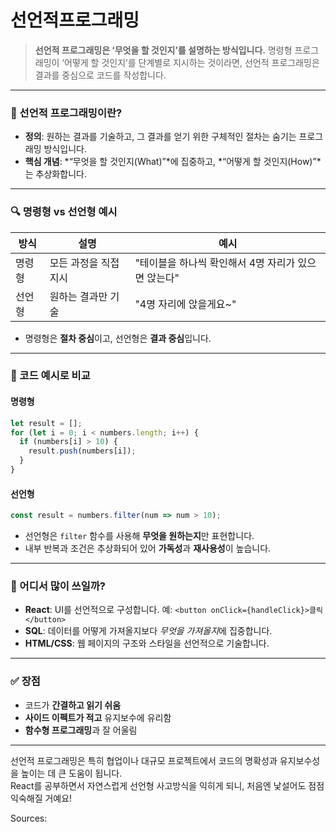 # 선언적프로그래밍
> **선언적 프로그래밍은 ‘무엇을 할 것인지’를 설명하는 방식입니다.**
> 명령형 프로그래밍이 ‘어떻게 할 것인지’를 단계별로 지시하는 것이라면, 선언적 프로그래밍은 결과를 중심으로 코드를 작성합니다.

---

### 🧠 선언적 프로그래밍이란?

- **정의**: 원하는 결과를 기술하고, 그 결과를 얻기 위한 구체적인 절차는 숨기는 프로그래밍 방식입니다.
- **핵심 개념**: *“무엇을 할 것인지(What)”*에 집중하고, *“어떻게 할 것인지(How)”*는 추상화합니다.

---

### 🔍 명령형 vs 선언형 예시

| 방식 | 설명 | 예시 |
|------|------|------|
| 명령형 | 모든 과정을 직접 지시 | "테이블을 하나씩 확인해서 4명 자리가 있으면 앉는다" |
| 선언형 | 원하는 결과만 기술 | "4명 자리에 앉을게요~" |

- 명령형은 **절차 중심**이고, 선언형은 **결과 중심**입니다.

---

### 🧪 코드 예시로 비교

#### 명령형
```javascript
let result = [];
for (let i = 0; i < numbers.length; i++) {
  if (numbers[i] > 10) {
    result.push(numbers[i]);
  }
}
```

#### 선언형
```javascript
const result = numbers.filter(num => num > 10);
```

- 선언형은 `filter` 함수를 사용해 **무엇을 원하는지**만 표현합니다.
- 내부 반복과 조건은 추상화되어 있어 **가독성**과 **재사용성**이 높습니다.

---

### 🧩 어디서 많이 쓰일까?

- **React**: UI를 선언적으로 구성합니다. 예: `<button onClick={handleClick}>클릭</button>`
- **SQL**: 데이터를 어떻게 가져올지보다 *무엇을 가져올지*에 집중합니다.
- **HTML/CSS**: 웹 페이지의 구조와 스타일을 선언적으로 기술합니다.

---

### ✅ 장점

- 코드가 **간결하고 읽기 쉬움**
- **사이드 이펙트가 적고** 유지보수에 유리함
- **함수형 프로그래밍**과 잘 어울림

---

선언적 프로그래밍은 특히 협업이나 대규모 프로젝트에서 코드의 명확성과 유지보수성을 높이는 데 큰 도움이 됩니다.  
React를 공부하면서 자연스럽게 선언형 사고방식을 익히게 되니, 처음엔 낯설어도 점점 익숙해질 거예요!

Sources: 
